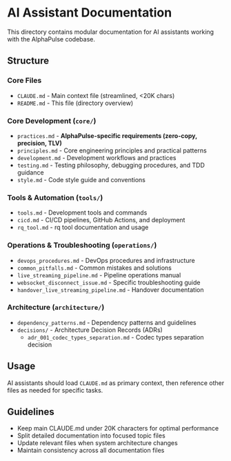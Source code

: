 # AI Assistant Documentation

This directory contains modular documentation for AI assistants working with the AlphaPulse codebase.

## Structure

### Core Files
- `CLAUDE.md` - Main context file (streamlined, <20K chars)
- `README.md` - This file (directory overview)

### Core Development (`core/`)
- `practices.md` - **AlphaPulse-specific requirements (zero-copy, precision, TLV)**
- `principles.md` - Core engineering principles and practical patterns  
- `development.md` - Development workflows and practices
- `testing.md` - Testing philosophy, debugging procedures, and TDD guidance
- `style.md` - Code style guide and conventions

### Tools & Automation (`tools/`)
- `tools.md` - Development tools and commands
- `cicd.md` - CI/CD pipelines, GitHub Actions, and deployment
- `rq_tool.md` - rq tool documentation and usage

### Operations & Troubleshooting (`operations/`)
- `devops_procedures.md` - DevOps procedures and infrastructure
- `common_pitfalls.md` - Common mistakes and solutions
- `live_streaming_pipeline.md` - Pipeline operations manual
- `websocket_disconnect_issue.md` - Specific troubleshooting guide
- `handover_live_streaming_pipeline.md` - Handover documentation

### Architecture (`architecture/`)
- `dependency_patterns.md` - Dependency patterns and guidelines
- `decisions/` - Architecture Decision Records (ADRs)
  - `adr_001_codec_types_separation.md` - Codec types separation decision

## Usage

AI assistants should load `CLAUDE.md` as primary context, then reference other files as needed for specific tasks.

## Guidelines

- Keep main CLAUDE.md under 20K characters for optimal performance
- Split detailed documentation into focused topic files
- Update relevant files when system architecture changes
- Maintain consistency across all documentation files